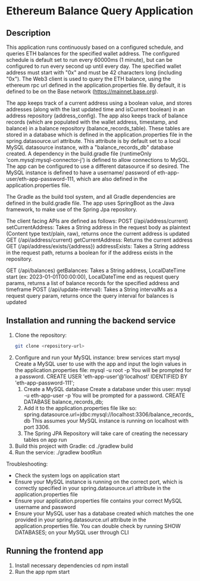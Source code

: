 # Ethereum Balance Query Application

## Description
This application runs continuously based on a configured schedule, and queries ETH balances for the specified
wallet address. The configured schedule is default set to run every 60000ms (1 minute), but can be configured
to run every second up until every day. The specified wallet address must start with "0x" and must be 42 characters long 
(including "0x"). The Web3 client is used to query the ETH balance, using the ethereum rpc url defined in the 
application.properties file. By default, it is defined to be on the Base network (https://mainnet.base.org).

The app keeps track of a current address using a boolean value, and stores addresses (along with the last updated time 
and isCurrent boolean) in an address repository (address_config). The app also keeps track of balance records (which are 
populated with the wallet address, timestamp, and balance) in a balance repository (balance_records_table). These tables 
are stored in a database which is defined in the application.properties file in the spring.datasource.url attribute. 
This attribute is by default set to a local MySQL datasource instance, with a "balance_records_db" database created. A 
dependency in the build.gradle file (runtimeOnly 'com.mysql:mysql-connector-j') is defined to allow connections to MySQL. 
The app can be configured to use a different datasource if so desired. The MySQL instance is defined to have a username/
password of eth-app-user/eth-app-password-111, which are also defined in the application.properties file. 

The Gradle as the build tool system, and all Gradle dependencies are defined in the build.gradle file. 
The app uses SpringBoot as the Java framework, to make use of the Spring Jpa repository.

The client facing APIs are defined as follows:
POST (/api/address/current) setCurrentAddress: Takes a String address in the request body as plaintext (Content type text/plain, raw), returns once the current address is updated
GET (/api/address/current) getCurrentAddress: Returns the current address
GET (/api/address/exists/{address}) addressExists: Takes a String address in the request path, returns a boolean for if the address exists in the repository.

GET (/api/balances) getBalances: Takes a String address, LocalDateTime start (ex: 2023-01-01T00:00:00), LocalDateTime end as request query params, returns a list of balance records for the specified address and timeframe
POST (/api/update-interval): Takes a String intervalMs as a request query param, returns once the query interval for balances is updated

## Installation and running the backend service
1. Clone the repository:
   ```bash
   git clone <repository-url>
2. Configure and run your MySQL instance:
   brew services start mysql
   Create a MySQL user to use with the app and input the login values in the application.properties file:
   mysql -u root -p
   You will be prompted for a password.
   CREATE USER 'eth-app-user'@'localhost' IDENTIFIED BY 'eth-app-password-111';
   1. Create a MySQL database
      Create a database under this user:
      mysql -u eth-app-user -p
      You will be prompted for a password.
      CREATE DATABASE balance_records_db;
   2. Add it to the application.properties file like so:
      spring.datasource.url=jdbc:mysql://localhost:3306/balance_records_db
      This assumes your MySQL instance is running on localhost with port 3306. 
   3. The Spring JPA Repository will take care of creating the necessary tables on app run
3. Build this project with Gradle:
   cd <backend-directory>
   ./gradlew build
4. Run the service:
   ./gradlew bootRun

Troubleshooting:
- Check the system logs on application start
- Ensure your MySQL instance is running on the correct port, which is correctly specified in your spring.datasource.url attribute in the application.properties file
- Ensure your application.properties file contains your correct MySQL username and password
- Ensure your MySQL user has a database created which matches the one provided in your spring.datasource.url attribute in the application.properties file. You can double check by running SHOW DATABASES; on your MySQL user through CLI

## Running the frontend app
1. Install necessary dependencies
   cd <frontend-director>
   npm install
2. Run the app
   npm start
